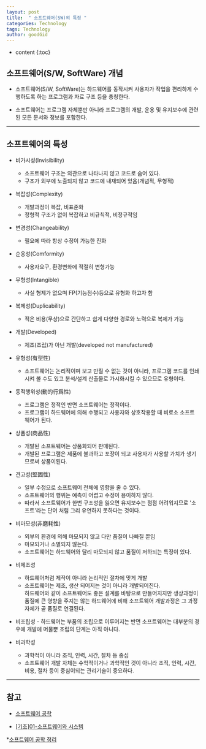 ```yaml
---
layout: post
title:  " 소프트웨어(SW)의 특징 "
categories: Technology
tags: Technology
author: goodGid
---
```

* content
{:toc}

## 소프트웨어(S/W, SoftWare) 개념

* 소프트웨어(S/W, SoftWare)는 하드웨어를 동작시켜 사용자가 작업을 편리하게 수행하도록 하는 프로그램과 자료 구조 등을 총칭한다.
 
* 소프트웨어는 프로그램 자체뿐만 아니라 프로그램의 개발, 운용 및 유지보수에 관련된 모든 문서와 정보를 포함한다.










---

## 소프트웨어의 특성

* 비가시성(Invisibility) 
    - 소프트웨어 구조는 외관으로 나타나지 않고 코드로 숨어 있다.
    - 구조가 외부에 노출되지 않고 코드에 내재되어 있음(개념적, 무형적)

* 복잡성(Complexity) 
    - 개발과정이 복잡, 비표준화
    - 정형적 구조가 없이 복잡하고 비규칙적, 비정규적임

* 변경성(Changeability) 
    - 필요에 따라 항상 수정이 가능한 진화

* 순응성(Comformity) 
    - 사용자요구, 환경변화에 적절히 변형가능

* 무형성(Intangible) 
    - 사실 형제가 없으며 FP(기능점수)등으로 유형화 하고자 함

* 복제성(Duplicability) 
    - 적은 비용(무상)으로 간단하고 쉽게 다양한 경로와 노력으로 복제가 가능

* 개발(Developed) 
    - 제조(조립)가 아닌 개발(developed not manufactured)

* 유형성(有型性) 
    - 소프트웨어는 논리적이며 보고 만질 수 없는 것이 아니라, 프로그램 코드를 인쇄시켜 볼 수도 있고 분석/설계 산출물로 가시화시킬 수 있으므로 유형이다.

* 동적행위성(動的行爲性) 
    - 프로그램은 정적인 반면 소프트웨어는 정적이다. 
    - 프로그램이 하드웨어에 의해 수행되고 사용자와 상호작용할 때 비로소 소프트웨어가 된다.

* 상품성(商品性) 
    - 개발된 소프트웨어는 상품화되어 판매된다.
    - 개발된 프로그램은 제품에 불과하고 포장이 되고 사용자가 사용할 가치가 생기므로써 상품이된다.

* 견고성(堅固性) 
    - 일부 수정으로 소프트웨어 전체에 영향을 줄 수 있다.
    - 소프트웨어의 행위는 예측이 어렵고 수정이 용이하지 않다. 
    - 따라서 소프트웨어가 한번 구조성을 잃으면 유지보수는 점점 어려워지므로 '소프트'라는 단어 처럼 그리 유연하지 못하다는 것이다.

* 비마모성(非磨耗性) 
    - 외부의 환경에 의해 마모되지 않고 다만 품질이 나빠질 뿐임
    - 마모되거나 소멸되지 않는다.
    - 소프트웨어는 하드웨어와 달리 마모되지 않고 품질이 저하되는 특징이 있다.

* 비제조성 
    - 하드웨어처럼 제작이 아니라 논리적인 절차에 맞게 개발
    - 소프트웨어는 제조, 생산 되어지는 것이 아니라 개발되어진다. <br> 하드웨어와 같이 소프트웨어도 좋은 설계를 바탕으로 만들어지지만 생상과정이 품질에 큰 영향을 주지는 않는 하드웨어에 비해 소프트웨어 개발과정은 그 과정 자체가 곧 품질로 연결된다.

* 비조립성 - 하드웨어는 부품의 조립으로 이루어지는 반면 소프트웨어는 대부분의 경우에 개발에 머물뿐 조립의 단계는 아직 아니다.

* 비과학성 
    - 과학적이 아니라 조직, 인력, 시간, 절차 등 중심
    - 소프트웨어 개발 자체는 수학적이거나 과학적인 것이 아니라 조직, 인력, 시간, 비용, 절차 등이 중심이되는 관리기술이 중요하다.






---

## 참고

* [소프트웨어 공학 ](http://blog.daum.net/techmail/2)

* [[기초]01-소프트웨어와 시스템](http://yimma.tistory.com/90)

*[소프트웨어 공학 정리](https://gracefullight.github.io/2017/02/12/%EC%86%8C%ED%94%84%ED%8A%B8%EC%9B%A8%EC%96%B4-%EA%B3%B5%ED%95%99-%EC%A0%95%EB%A6%AC/)